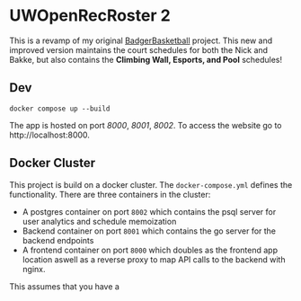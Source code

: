 # UWOpenRecRoster 2

This is a revamp of my original [BadgerBasketball](https://github.com/HaydenDippL/BadgerBasketball) project. This new and improved version maintains the court schedules for both the Nick and Bakke, but also contains the **Climbing Wall, Esports, and Pool** schedules!

## Dev

```
docker compose up --build
```

The app is hosted on port *8000*, *8001*, *8002*. To access the website go to http://localhost:8000.

## Docker Cluster

This project is build on a docker cluster. The `docker-compose.yml` defines the functionality. There are three containers in the cluster: 
- A postgres container on port `8002` which contains the psql server for user analytics and schedule memoization
- Backend container on port `8001` which contains the go server for the backend endpoints
- A frontend container on port `8000` which doubles as the frontend app location aswell as a reverse proxy to map API calls to the backend with nginx.

This assumes that you have a 